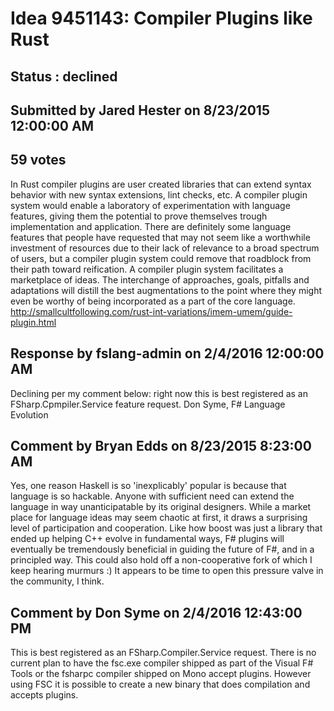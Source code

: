 # Idea 9451143: Compiler Plugins like Rust #

## Status : declined

## Submitted by Jared Hester on 8/23/2015 12:00:00 AM

## 59 votes

In Rust compiler plugins are user created libraries that can extend syntax behavior with new syntax extensions, lint checks, etc.
A compiler plugin system would enable a laboratory of experimentation with language features, giving them the potential to prove themselves trough implementation and application. There are definitely some language features that people have requested that may not seem like a worthwhile investment of resources due to their lack of relevance to a broad spectrum of users, but a compiler plugin system could remove that roadblock from their path toward reification.
A compiler plugin system facilitates a marketplace of ideas. The interchange of approaches, goals, pitfalls and adaptations will distill the best augmentations to the point where they might even be worthy of being incorporated as a part of the core language.
http://smallcultfollowing.com/rust-int-variations/imem-umem/guide-plugin.html

## Response by fslang-admin on 2/4/2016 12:00:00 AM

Declining per my comment below: right now this is best registered as an FSharp.Cpmpiler.Service feature request.
Don Syme, F# Language Evolution


## Comment by Bryan Edds on 8/23/2015 8:23:00 AM

Yes, one reason Haskell is so 'inexplicably' popular is because that language is so hackable. Anyone with sufficient need can extend the language in way unanticipatable by its original designers.
While a market place for language ideas may seem chaotic at first, it draws a surprising level of participation and cooperation. Like how boost was just a library that ended up helping C++ evolve in fundamental ways, F# plugins will eventually be tremendously beneficial in guiding the future of F#, and in a principled way.
This could also hold off a non-cooperative fork of which I keep hearing murmurs :) It appears to be time to open this pressure valve in the community, I think.

## Comment by Don Syme on 2/4/2016 12:43:00 PM

This is best registered as an FSharp.Compiler.Service request.
There is no current plan to have the fsc.exe compiler shipped as part of the Visual F# Tools or the fsharpc compiler shipped on Mono accept plugins. However using FSC it is possible to create a new binary that does compilation and accepts plugins.

